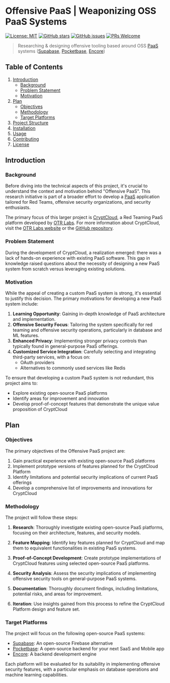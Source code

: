 # Offensive PaaS | Weaponizing OSS PaaS Systems

[![License: MIT](https://img.shields.io/badge/License-MIT-yellow.svg)](https://opensource.org/licenses/MIT)
[![GitHub stars](https://img.shields.io/github/stars/yourusername/offensivepaas.svg)](https://github.com/yourusername/offensivepaas/stargazers)
[![GitHub issues](https://img.shields.io/github/issues/yourusername/offensivepaas.svg)](https://github.com/yourusername/offensivepaas/issues)
[![PRs Welcome](https://img.shields.io/badge/PRs-welcome-brightgreen.svg)](http://makeapullrequest.com)

> Researching & designing offensive tooling based around OSS [PaaS](https://en.wikipedia.org/wiki/Platform_as_a_service) systems ([Supabase](https://supabase.com), [Pocketbase](https://github.com/pocketbase/pocketbase), [Encore](https://encore.dev))

## Table of Contents

1. [Introduction](#introduction)
   - [Background](#background)
   - [Problem Statement](#problem-statement)
   - [Motivation](#motivation)
2. [Plan](#plan)
   - [Objectives](#objectives)
   - [Methodology](#methodology)
   - [Target Platforms](#target-platforms)
3. [Project Structure](#project-structure)
4. [Installation](#installation)
5. [Usage](#usage)
6. [Contributing](#contributing)
7. [License](#license)

## Introduction

### Background

Before diving into the technical aspects of this project, it's crucial to understand the context and motivation behind "Offensive PaaS". This research initiative is part of a broader effort to develop a [PaaS](https://en.wikipedia.org/wiki/Platform_as_a_service) application tailored for Red Teams, offensive security organizations, and security enthusiasts.

The primary focus of this larger project is [CryptCloud](https://github.com/OTRLabs/CryptCloud-Platform), a Red Teaming PaaS platform developed by [OTR Labs](https://github.com/OTRLabs). For more information about CryptCloud, visit the [OTR Labs website](https://otrlabs.com/) or the [GitHub repository](https://github.com/OTRLabs/CryptCloud-Platform).

### Problem Statement

During the development of CryptCloud, a realization emerged: there was a lack of hands-on experience with existing PaaS software. This gap in knowledge raised questions about the necessity of designing a new PaaS system from scratch versus leveraging existing solutions.

### Motivation

While the appeal of creating a custom PaaS system is strong, it's essential to justify this decision. The primary motivations for developing a new PaaS system include:

1. **Learning Opportunity**: Gaining in-depth knowledge of PaaS architecture and implementation.
2. **Offensive Security Focus**: Tailoring the system specifically for red teaming and offensive security operations, particularly in database and ML features.
3. **Enhanced Privacy**: Implementing stronger privacy controls than typically found in general-purpose PaaS offerings.
4. **Customized Service Integration**: Carefully selecting and integrating third-party services, with a focus on:
   - OAuth providers
   - Alternatives to commonly used services like Redis

To ensure that developing a custom PaaS system is not redundant, this project aims to:

- Explore existing open-source PaaS platforms
- Identify areas for improvement and innovation
- Develop proof-of-concept features that demonstrate the unique value proposition of CryptCloud

## Plan

### Objectives

The primary objectives of the Offensive PaaS project are:

1. Gain practical experience with existing open-source PaaS platforms
2. Implement prototype versions of features planned for the CryptCloud Platform
3. Identify limitations and potential security implications of current PaaS offerings
4. Develop a comprehensive list of improvements and innovations for CryptCloud

### Methodology

The project will follow these steps:

1. **Research**: Thoroughly investigate existing open-source PaaS platforms, focusing on their architecture, features, and security models.

2. **Feature Mapping**: Identify key features planned for CryptCloud and map them to equivalent functionalities in existing PaaS systems.

3. **Proof-of-Concept Development**: Create prototype implementations of CryptCloud features using selected open-source PaaS platforms.

4. **Security Analysis**: Assess the security implications of implementing offensive security tools on general-purpose PaaS systems.

5. **Documentation**: Thoroughly document findings, including limitations, potential risks, and areas for improvement.

6. **Iteration**: Use insights gained from this process to refine the CryptCloud Platform design and feature set.

### Target Platforms

The project will focus on the following open-source PaaS systems:

- [Supabase](https://supabase.com): An open-source Firebase alternative
- [Pocketbase](https://github.com/pocketbase/pocketbase): A open-source backend for your next SaaS and Mobile app
- [Encore](https://encore.dev): A backend development engine

Each platform will be evaluated for its suitability in implementing offensive security features, with a particular emphasis on database operations and machine learning capabilities.